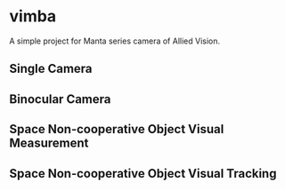 # vimba
A simple project for Manta series camera of Allied Vision.
## Single Camera 
## Binocular Camera
## Space Non-cooperative Object Visual Measurement
## Space Non-cooperative Object Visual Tracking
